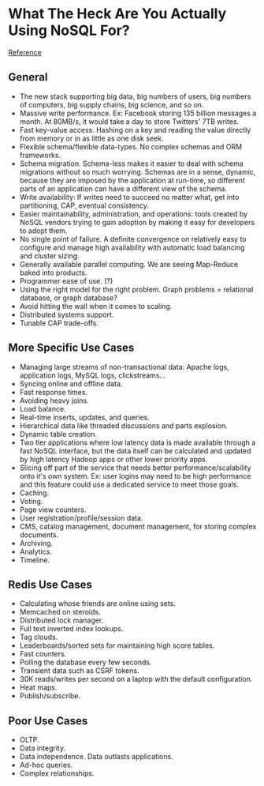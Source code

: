 # What The Heck Are You Actually Using NoSQL For?
[Reference](http://highscalability.com/blog/2010/12/6/what-the-heck-are-you-actually-using-nosql-for.html)

## General

- The new stack supporting big data, big numbers of users, big numbers of computers, big supply chains, big science, and so on.
- Massive write performance. Ex: Facebook storing 135 billion messages a month. At 80MB/s, it would take a day to store Twitters' 7TB writes.
- Fast key-value access. Hashing on a key and reading the value directly from memory or in as little as one disk seek.
- Flexible schema/flexible data-types. No complex schemas and ORM frameworks.
- Schema migration. Schema-less makes it easier to deal with schema migrations without so much worrying. Schemas are in a sense, dynamic, because they are imposed by the application at run-time, so different parts of an application can have a different view of the schema.
- Write availability: If writes need to succeed no matter what, get into partitioning, CAP, eventual consistency.
- Easier maintainability, administration, and operations: tools created by NoSQL vendors trying to gain adoption by making it easy for developers to adopt them.
- No single point of failure. A definite convergence on relatively easy to configure and manage high availability with automatic load balancing and cluster sizing.
- Generally available parallel computing. We are seeing Map-Reduce baked into products.
- Programmer ease of use. (?)
- Using the right model for the right problem. Graph problems = relational database, or graph database?
- Avoid hitting the wall when it comes to scaling.
- Distributed systems support.
- Tunable CAP trade-offs.

## More Specific Use Cases

- Managing large streams of non-transactional data: Apache logs, application logs, MySQL logs, clickstreams...
- Syncing online and offline data.
- Fast response times.
- Avoiding heavy joins.
- Load balance.
- Real-time inserts, updates, and queries.
- Hierarchical data like threaded discussions and parts explosion.
- Dynamic table creation.
- Two tier applications where low latency data is made available through a fast NoSQL interface, but the data itself can be calculated and updated by high latency Hadoop apps or other lower priority apps.
- Slicing off part of the service that needs better performance/scalability onto it's own system. Ex: user logins may need to be high performance and this feature could use a dedicated service to meet those goals.
- Caching.
- Voting.
- Page view counters.
- User registration/profile/session data.
- CMS, catalog management, document management, for storing complex documents.
- Archiving.
- Analytics.
- Timeline.

## Redis Use Cases

- Calculating whose friends are online using sets.
- Memcached on steroids.
- Distributed lock manager.
- Full text inverted index lookups.
- Tag clouds.
- Leaderboards/sorted sets for maintaining high score tables.
- Fast counters.
- Polling the database every few seconds.
- Transient data such as CSRF tokens.
- 30K reads/writes per second on a laptop with the default configuration.
- Heat maps.
- Publish/subscribe.

## Poor Use Cases

- OLTP.
- Data integrity.
- Data independence. Data outlasts applications.
- Ad-hoc queries.
- Complex relationships.
